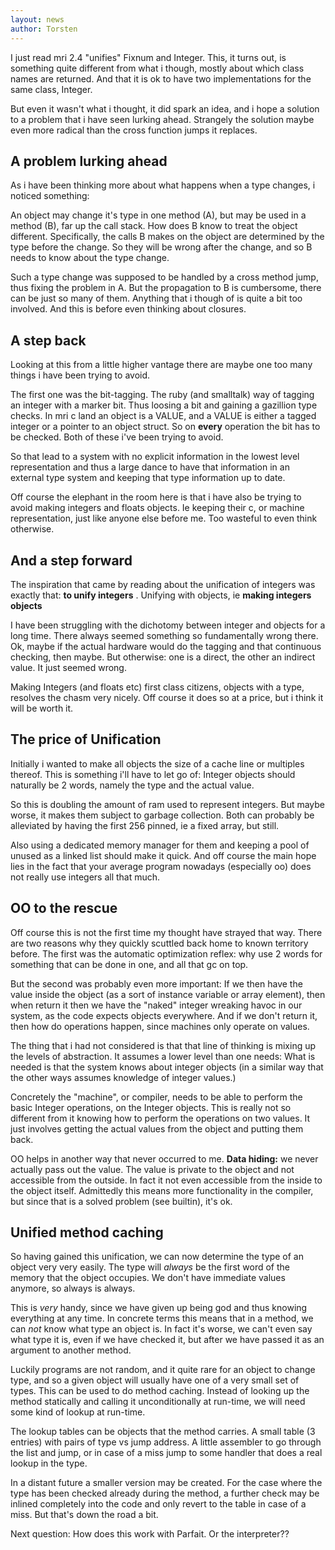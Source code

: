 ```yaml
---
layout: news
author: Torsten
---
```


I just read mri 2.4 "unifies" Fixnum and Integer. This, it turns out, is something quite
different from what i though, mostly about which class names are returned.
And that it is ok to have two implementations for the same class, Integer.

But even it wasn't what i thought, it did spark an idea, and i hope a solution to a problem
that i have seen lurking ahead. Strangely the solution maybe even more radical than the
cross function jumps it replaces.

## A problem lurking ahead

As i have been thinking more about what happens when a type changes, i noticed something:

An object may change it's type in one method (A), but may be used in a method (B), far up the call
stack. How does B know to treat the object different. Specifically, the calls B makes
on the object are determined by the type before the change. So they will be wrong after the change,
and so B needs to know about the type change.

Such a type change was supposed to be handled by a cross method jump, thus fixing the problem
in A. But the propagation to B is cumbersome, there can be just so many of them.
Anything that i though of is quite a bit too involved. And this is before even thinking about closures.

## A step back

Looking at this from a little higher vantage there are maybe one too many things i have been trying
to avoid.

The first one was the bit-tagging. The ruby (and smalltalk) way of tagging an integer
with a marker bit. Thus loosing a bit and gaining a gazillion type checks. In mri c land
an object is a VALUE, and a VALUE is either a tagged integer or a pointer to an object struct.
So on **every** operation the bit has to be checked. Both of these i've been trying to avoid.

So that lead to a system with no explicit information in the lowest level representation and
thus a large dance to have that information in an external type system and keeping that type
information up to date.

Off course the elephant in the room here is that i have also be trying to avoid making integers and
floats objects. Ie keeping their c, or machine representation, just like anyone else before me.
Too wasteful to even think otherwise.

## And a step forward

The inspiration that came by reading about the unification of integers was exactly that:
**to unify integers** . Unifying with objects, ie **making integers objects**

I have been struggling with the dichotomy between integer and objects for a long time. There always
seemed something so fundamentally wrong there. Ok, maybe if the actual hardware would do the tagging
and that continuous checking, then maybe. But otherwise: one is a direct, the other an indirect
value. It just seemed wrong.

Making Integers (and floats etc) first class citizens, objects with a type, resolves the chasm
very nicely. Off course it does so at a price, but i think it will be worth it.

## The price of Unification

Initially i wanted to make all objects the size of a cache line or multiples thereof. This is
something i'll have to let go of: Integer objects should naturally be 2 words, namely the type
and the actual value.

So this is doubling the amount of ram used to represent integers. But maybe worse, it makes them
subject to garbage collection. Both can probably be alleviated by having the first 256 pinned, ie
a fixed array, but still.

Also using a dedicated memory manager for them and keeping a pool of unused as a linked list
should make it quick. And off course the main hope lies in the fact that your average program
nowadays (especially oo) does not really use integers all that much.

## OO to the rescue

Off course this is not the first time my thought have strayed that way. There are two reasons why
they quickly scuttled back home to known territory before. The first was the automatic optimization
reflex: why use 2 words for something that can be done in one, and all that gc on top.

But the second was probably even more important: If we then have the value inside the object
(as a sort of instance variable or array element), then when return it then we have the "naked"
integer wreaking havoc in our system, as the code expects objects everywhere.
And if we don't return it, then how do operations happen, since machines only operate on values.

The thing that i had not considered is that that line of thinking is mixing up the levels
of abstraction. It assumes a lower level than one needs: What is needed is that the system
knows about integer objects (in a similar way that the other ways assumes knowledge of integer
values.)

Concretely the "machine", or compiler, needs to be able to perform the basic Integer operations,
on the Integer objects. This is really not so different from it knowing how to perform the
operations on two values. It just involves getting the actual values from the object and
putting them back.

OO helps in another way that never occurred to me. **Data hiding:** we never actually pass out
the value. The value is private to the object and not accessible from the outside. In fact it not
even accessible from the inside to the object itself. Admittedly this means more functionality in
the compiler, but since that is a solved problem (see builtin), it's ok.

## Unified method caching

So having gained this unification, we can now determine the type of an object very very easily.
The type will *always* be the first word of the memory that the object occupies. We don't have
immediate values anymore, so always is always.

This is *very* handy, since we have given up being god and thus knowing everything at any time.
In concrete terms this means that in a method, we can *not* know what type an object is.
In fact it's worse, we can't even say what type it is, even if we have checked it, but after we
have passed it as an argument to another method.

Luckily programs are not random, and it quite rare for an object to change type, and so a given
object will usually have one of a very small set of types. This can be used to do method caching.
Instead of looking up the method statically and calling it unconditionally at run-time, we will
need some kind of lookup at run-time.

The lookup tables can be objects that the method carries. A small table (3 entries) with pairs of
type vs jump address. A little assembler to go through the list and jump, or in case of a miss
jump to some handler that does a real lookup in the type.

In a distant future a smaller version may be created. For the case where the type has been
checked already during the method, a further check may be inlined completely into the code and
only revert to the table in case of a miss. But that's down the road a bit.

Next question: How does this work with Parfait. Or the interpreter??
